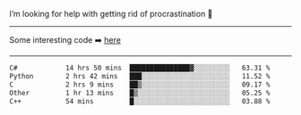 I’m looking for help with getting rid of procrastination 🤔

-----

Some interesting code :arrow_right: [here](https://github.com/zhen8838/playground)

-----

<!--START_SECTION:waka-->

```txt
C#            14 hrs 50 mins  ███████████████▓░░░░░░░░░   63.31 %
Python        2 hrs 42 mins   ███░░░░░░░░░░░░░░░░░░░░░░   11.52 %
C             2 hrs 9 mins    ██▒░░░░░░░░░░░░░░░░░░░░░░   09.17 %
Other         1 hr 13 mins    █▒░░░░░░░░░░░░░░░░░░░░░░░   05.25 %
C++           54 mins         █░░░░░░░░░░░░░░░░░░░░░░░░   03.88 %
```

<!--END_SECTION:waka-->

<!--
**zhen8838/zhen8838** is a ✨ _special_ ✨ repository because its `README.md` (this file) appears on your GitHub profile.

Here are some ideas to get you started:

- 🔭 I’m currently working on ...
- 🌱 I’m currently learning ...
- 👯 I’m looking to collaborate on ...
 ...
- 💬 Ask me about ...
- 📫 How to reach me: ...
- 😄 Pronouns: ...
- ⚡ Fun fact: ...
-->
